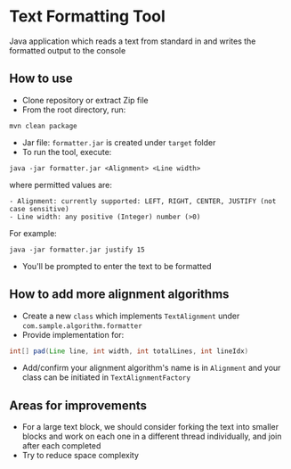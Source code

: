 # Text Formatting Tool
Java application which reads a text from standard in and writes the formatted output to the console

## How to use
- Clone repository or extract Zip file
- From the root directory, run:
```shell script
mvn clean package
``` 
- Jar file: `formatter.jar` is created under `target` folder
- To run the tool, execute:
```shell script
java -jar formatter.jar <Alignment> <Line width>
``` 
where permitted values are:
```text
- Alignment: currently supported: LEFT, RIGHT, CENTER, JUSTIFY (not case sensitive)
- Line width: any positive (Integer) number (>0)  
```
For example:
```shell script
java -jar formatter.jar justify 15
```

- You'll be prompted to enter the text to be formatted

## How to add more alignment algorithms
- Create a new `class` which implements `TextAlignment` under `com.sample.algorithm.formatter`
- Provide implementation for:
```java
int[] pad(Line line, int width, int totalLines, int lineIdx)
```
- Add/confirm your alignment algorithm's name is in `Alignment` and your class can be initiated in `TextAlignmentFactory`

## Areas for improvements
- For a large text block, we should consider forking the text into smaller blocks and work on each one in a different thread individually, and join after each completed
- Try to reduce space complexity
